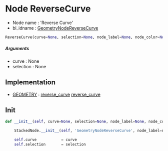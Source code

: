 # Node ReverseCurve

- Node name : 'Reverse Curve'
- bl_idname : [GeometryNodeReverseCurve](https://docs.blender.org/api/current/bpy.types.GeometryNodeReverseCurve.html)


``` python
ReverseCurve(curve=None, selection=None, node_label=None, node_color=None)
```
##### Arguments

- curve : None
- selection : None

## Implementation

- [GEOMETRY](/docs/GeoNodes/GEOMETRY.md) : [reverse_curve](/docs/GeoNodes/GEOMETRY.md#reverse_curve) [reverse_curve](/docs/GeoNodes/GEOMETRY.md#reverse_curve)

## Init

``` python
def __init__(self, curve=None, selection=None, node_label=None, node_color=None):

    StackedNode.__init__(self, 'GeometryNodeReverseCurve', node_label=node_label, node_color=node_color)

    self.curve           = curve
    self.selection       = selection
```
